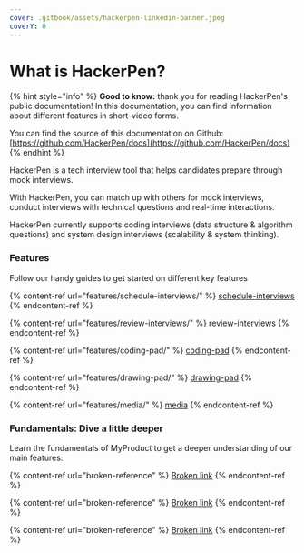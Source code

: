 ```yaml
---
cover: .gitbook/assets/hackerpen-linkedin-banner.jpeg
coverY: 0
---
```


# What is HackerPen?

{% hint style="info" %}
**Good to know:** thank you for reading HackerPen's public documentation! In this documentation, you can find information about different features in short-video forms.

You can find the source of this documentation on Github: [https://github.com/HackerPen/docs](https://github.com/HackerPen/docs)
{% endhint %}

HackerPen is a tech interview tool that helps candidates prepare through mock interviews.

With HackerPen, you can match up with others for mock interviews, conduct interviews with technical questions and real-time interactions.

HackerPen currently supports coding interviews (data structure & algorithm questions) and system design interviews (scalability & system thinking).&#x20;



### Features

Follow our handy guides to get started on different key features

{% content-ref url="features/schedule-interviews/" %}
[schedule-interviews](features/schedule-interviews/)
{% endcontent-ref %}

{% content-ref url="features/review-interviews/" %}
[review-interviews](features/review-interviews/)
{% endcontent-ref %}

{% content-ref url="features/coding-pad/" %}
[coding-pad](features/coding-pad/)
{% endcontent-ref %}

{% content-ref url="features/drawing-pad/" %}
[drawing-pad](features/drawing-pad/)
{% endcontent-ref %}

{% content-ref url="features/media/" %}
[media](features/media/)
{% endcontent-ref %}

###

### Fundamentals: Dive a little deeper

Learn the fundamentals of MyProduct to get a deeper understanding of our main features:

{% content-ref url="broken-reference" %}
[Broken link](broken-reference)
{% endcontent-ref %}

{% content-ref url="broken-reference" %}
[Broken link](broken-reference)
{% endcontent-ref %}

{% content-ref url="broken-reference" %}
[Broken link](broken-reference)
{% endcontent-ref %}
